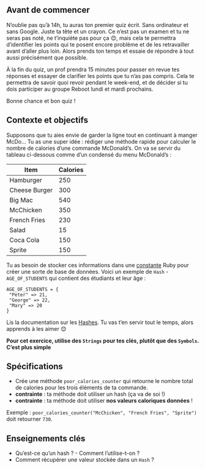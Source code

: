 ## Avant de commencer

N’oublie pas qu’à 14h, tu auras ton premier quiz écrit. Sans ordinateur et sans Google. Juste ta tête et un crayon. Ce n’est pas un examen et tu ne seras pas noté, ne t’inquiète pas pour ça 😊, mais cela te permettra d’identifier les points qui te posent encore problème et de les retravailler avant d’aller plus loin. Alors prends ton temps et essaie de répondre à tout aussi précisément que possible.

À la fin du quiz, un prof prendra 15 minutes pour passer en revue tes réponses et essayer de clarifier les points que tu n’as pas compris. Cela te permettra de savoir quoi revoir pendant le week-end, et de décider si tu dois participer au groupe Reboot lundi et mardi prochains.

Bonne chance et bon quiz !

## Contexte et objectifs

Supposons que tu aies envie de garder la ligne tout en continuant à manger McDo… Tu as une super idée : rédiger une méthode rapide pour calculer le nombre de calories d’une commande McDonald’s. On va se servir du tableau ci-dessous comme d’un condensé du menu McDonald’s :

<table class="table">
 <thead>
 <tr>
 <th>
Item
</th>
 <th>
Calories
</th>
 </tr>
 </thead>
 <tbody>
 <tr>
 <td>
Hamburger
</td>
 <td>
250
</td>
 </tr>
 <tr>
 <td>
Cheese Burger
</td>
 <td>
300
</td>
 </tr>
 <tr>
 <td>
Big Mac
</td>
 <td>
540
</td>
 </tr>
 <tr>
 <td>
McChicken
</td>
 <td>
350
</td>
 </tr>
 <tr>
 <td>
French Fries
</td>
 <td>
230
</td>
 </tr>
 <tr>
 <td>
Salad
</td>
 <td>
15
</td>
 </tr>
 <tr>
 <td>
Coca Cola
</td>
 <td>
150
</td>
 </tr>
 <tr>
 <td>
Sprite
</td>
 <td>
150
</td>
 </tr>
 </tbody>
</table>


Tu as besoin de stocker ces informations dans une [constante](https://www.rubyguides.com/2017/07/ruby-constants/) Ruby pour créer une sorte de base de données.
Voici un exemple de `Hash` - `AGE_OF_STUDENTS` qui contient des étudiants et leur âge :

``` {.ruby}
AGE_OF_STUDENTS = {
 "Peter" => 21,
 "George" => 22,
 "Mary" => 20
}
```

Lis la documentation sur les [Hashes](https://ruby-doc.org/core-2.6.6/Hash.html).
Tu vas t’en servir tout le temps, alors apprends à les aimer 😊

**Pour cet exercice, utilise des `Strings` pour tes clés, plutôt que des `Symbols`. C’est plus simple**

## Spécifications

- Crée une méthode `poor_calories_counter` qui retourne le nombre total de calories pour les trois éléments de ta commande.
- **contrainte** : ta méthode doit utiliser un hash (ça va de soi !)
- **contrainte** : ta méthode doit utiliser **nos valeurs caloriques données** !

Exemple : `poor_calories_counter("McChicken", "French Fries", "Sprite")` doit retourner `730`.

## Enseignements clés

- Qu’est-ce qu’un hash ? - Comment l’utilise-t-on ?
- Comment récupérer une valeur stockée dans un `Hash` ?

